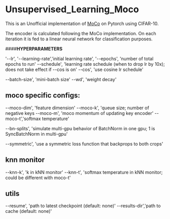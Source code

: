 # Unsupervised_Learning_Moco

This is an Unofficial implementation of [MoCo](https://arxiv.org/abs/1911.05722) on Pytorch using CIFAR-10.  

The encoder is calculated following the MoCo implementation. On each iteration it is fed to a linear neural network for classification purposes. 

####**HYPERPARAMETERS**

'--lr', '--learning-rate','initial learning rate',
'--epochs', 'number of total epochs to run'
--schedule', 'learning rate schedule (when to drop lr by 10x); does not take effect if --cos is on'
--cos', 'use cosine lr schedule'

--batch-size', 'mini-batch size'
--wd', 'weight decay'

## moco specific configs:
--moco-dim', 'feature dimension'
--moco-k', 'queue size; number of negative keys
--moco-m', 'moco momentum of updating key encoder'
--moco-t','softmax temperature'

--bn-splits', 'simulate multi-gpu behavior of BatchNorm in one gpu; 1 is SyncBatchNorm in multi-gpu'

--symmetric', 'use a symmetric loss function that backprops to both crops'

## knn monitor
--knn-k', 'k in kNN monitor'
--knn-t', 'softmax temperature in kNN monitor; could be different with moco-t'

## utils
--resume', 'path to latest checkpoint (default: none)'
--results-dir','path to cache (default: none)'
